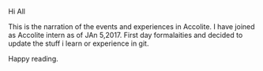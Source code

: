 Hi All

This is the narration of the events and experiences in Accolite. I have joined as Accolite intern as of JAn 5,2017. First day formalaities and decided to update
the stuff i learn or experience in git.

Happy reading.